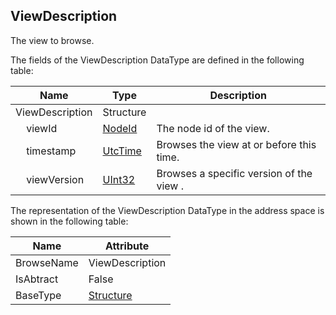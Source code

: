 <!-- datatype -->
## ViewDescription
The view to browse.  
<!-- end of description -->
The fields of the ViewDescription DataType are defined in the following table:  

|Name|Type|Description|
|---|---|---|
|ViewDescription|Structure||
|&nbsp;&nbsp;&nbsp;&nbsp;viewId|[NodeId](../../../Part3/DataTypes/NodeId/readme.md)|The node id of the view.|
|&nbsp;&nbsp;&nbsp;&nbsp;timestamp|[UtcTime](../../../Part3/DataTypes/UtcTime/readme.md)|Browses the view at or before this time.|
|&nbsp;&nbsp;&nbsp;&nbsp;viewVersion|[UInt32](../../../Part3/DataTypes/UInt32/readme.md)|Browses a specific version of the view .|

The representation of the ViewDescription DataType in the address space is shown in the following table:  

|Name|Attribute|
|---|---|
|BrowseName|ViewDescription|
|IsAbtract|False|
|BaseType|[Structure](../../../Part3/DataTypes/Structure/readme.md)|

